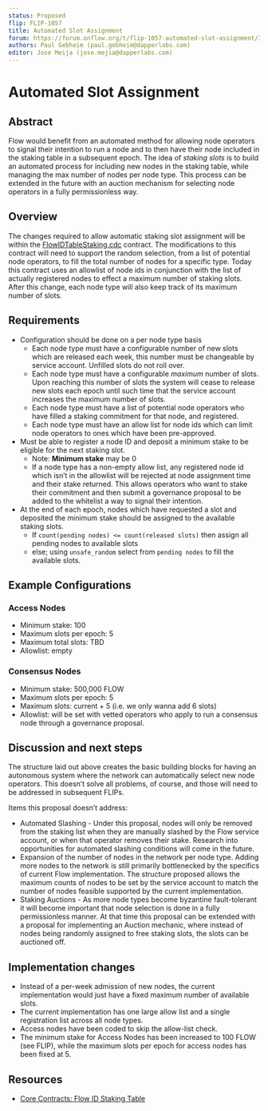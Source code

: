 ```yaml
---
status: Proposed
flip: FLIP-1057
title: Automated Slot Assignment
forum: https://forum.onflow.org/t/flip-1057-automated-slot-assignment/3447
authors: Paul Gebheim (paul.gebheim@dapperlabs.com)
editor: Jose Meija (jose.mejia@dapperlabs.com)
---
```


# Automated Slot Assignment

## Abstract

Flow would benefit from an automated method for allowing node operators to signal their intention to run a node and to then have their node included in the staking table in a subsequent epoch. The idea of *staking slots* is to build an automated process for including new nodes in the staking table, while managing the max number of nodes per node type. This process can be extended in the future with an auction mechanism for selecting node operators in a fully permissionless way.

## Overview

The changes required to allow automatic staking slot assignment will be within the [FlowIDTableStaking.cdc](https://github.com/onflow/flow-core-contracts/blob/master/contracts/FlowIDTableStaking.cdc#L788) contract. The modifications to this contract will need to support the random selection, from a list of potential node operators, to fill the total number of nodes for a specific type. Today this contract uses an allowlist of node ids in conjunction with the list of actually registered nodes to effect a maximum number of staking slots. After this change, each node type will also keep track of its maximum number of slots.

## Requirements

- Configuration should be done on a per node type basis
    - Each node type must have a configurable number of new slots which are released each week, this number must be changeable by service account. Unfilled slots do not roll over.
    - Each node type must have a configurable *maximum* number of slots. Upon reaching this number of slots the system will cease to release new slots each epoch until such time that the service account increases the maximum number of slots.
    - Each node type must have a list of potential node operators who have filled a staking commitment for that node, and registered.
    - Each node type must have an allow list for node ids which can limit node operators to ones which have been pre-approved.
- Must be able to register a node ID and deposit a minimum stake to be eligible for the next staking slot.
    - Note: **Minimum stake** may be 0
    - If a node type has a non-empty allow list, any registered node id which isn’t in the allowlist will be rejected at node assignment time and their stake returned. This allows operators who want to stake their commitment and then submit a governance proposal to be added to the whitelist a way to signal their intention.
- At the end of each epoch, nodes which have requested a slot and deposited the minimum stake should be assigned to the available staking slots.
    - If `count(pending nodes) <= count(released slots)` then assign all pending nodes to available slots
    - else; using `unsafe_random` select from `pending nodes` to fill the available slots.
        
        

## Example Configurations

### Access Nodes

- Minimum stake: 100
- Maximum slots per epoch: 5
- Maximum total slots: TBD
- Allowlist: empty

### Consensus Nodes

- Minimum stake: 500,000 FLOW
- Maximum slots per epoch: 5
- Maximum slots: current + 5 (i.e. we only wanna add 6 slots)
- Allowlist: will be set with vetted operators who apply to run a consensus node through a governance proposal.

## Discussion and next steps

The structure laid out above creates the basic building blocks for having an autonomous system where the network can automatically select new node operators. This doesn’t solve all problems, of course, and those will need to be addressed in subsequent FLIPs.

Items this proposal doesn’t address:

- Automated Slashing - Under this proposal, nodes will only be removed from the staking list when they are manually slashed by the Flow service account, or when that operator removes their stake. Research into opportunities for automated slashing conditions will come in the future.
- Expansion of the number of nodes in the network per node type. Adding more nodes to the network is still primarily bottlenecked by the specifics of current Flow implementation. The structure proposed allows the maximum counts of nodes to be set by the service account to match the number of nodes feasible supported by the current implementation.
- Staking Auctions - As more node types become byzantine fault-tolerant it will become important that node selection is done in a fully permissionless manner. At that time this proposal can be extended with a proposal for implementing an Auction mechanic, where instead of nodes being randomly assigned to free staking slots, the slots can be auctioned off.

## Implementation changes

- Instead of a per-week admission of new nodes, the current implementation would just have a fixed maximum number of available slots.
- The current implementation has one large allow list and a single registration list across all node types.
- Access nodes have been coded to skip the allow-list check.
- The minimum stake for Access Nodes has been increased to 100 FLOW (see FLIP), while the maximum slots per epoch for access nodes has been fixed at 5.

## **Resources**

- [Core Contracts: Flow ID Staking Table](https://github.com/onflow/flow-core-contracts/blob/master/contracts/FlowIDTableStaking.cdc)
